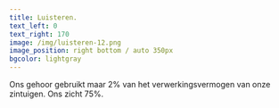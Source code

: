 ```yaml
---
title: Luisteren.
text_left: 0
text_right: 170
image: /img/luisteren-12.png
image_position: right bottom / auto 350px
bgcolor: lightgray
---
```


Ons gehoor gebruikt maar 2% van het verwerkingsvermogen van onze zintuigen. Ons zicht 75%.
